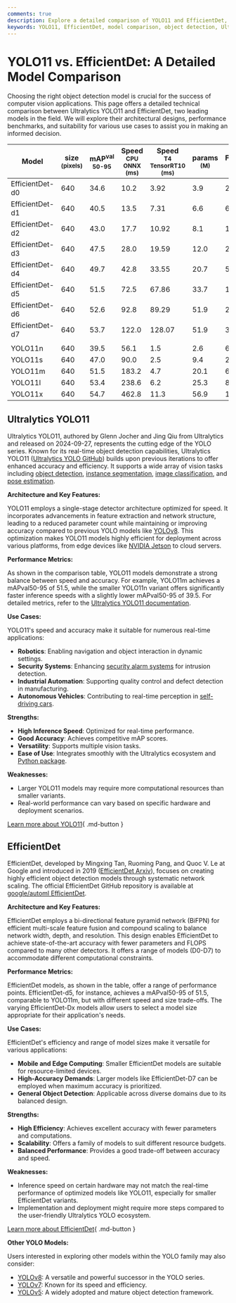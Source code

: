 ```yaml
---
comments: true
description: Explore a detailed comparison of YOLO11 and EfficientDet, analyzing architecture, performance, and use cases to guide your object detection model choice.
keywords: YOLO11, EfficientDet, model comparison, object detection, Ultralytics, EfficientDet-Dx, YOLO performance, computer vision, real-time detection, AI models
---
```


# YOLO11 vs. EfficientDet: A Detailed Model Comparison

Choosing the right object detection model is crucial for the success of computer vision applications. This page offers a detailed technical comparison between Ultralytics YOLO11 and EfficientDet, two leading models in the field. We will explore their architectural designs, performance benchmarks, and suitability for various use cases to assist you in making an informed decision.

<script async src="https://cdn.jsdelivr.net/npm/chart.js"></script>
<script defer src="../../javascript/benchmark.js"></script>

<canvas id="modelComparisonChart" width="1024" height="400" active-models='["EfficientDet", "YOLO11"]'></canvas>

| Model           | size<br><sup>(pixels) | mAP<sup>val<br>50-95 | Speed<br><sup>CPU ONNX<br>(ms) | Speed<br><sup>T4 TensorRT10<br>(ms) | params<br><sup>(M) | FLOPs<br><sup>(B) |
| --------------- | --------------------- | -------------------- | ------------------------------ | ----------------------------------- | ------------------ | ----------------- |
| EfficientDet-d0 | 640                   | 34.6                 | 10.2                           | 3.92                                | 3.9                | 2.54              |
| EfficientDet-d1 | 640                   | 40.5                 | 13.5                           | 7.31                                | 6.6                | 6.1               |
| EfficientDet-d2 | 640                   | 43.0                 | 17.7                           | 10.92                               | 8.1                | 11.0              |
| EfficientDet-d3 | 640                   | 47.5                 | 28.0                           | 19.59                               | 12.0               | 24.9              |
| EfficientDet-d4 | 640                   | 49.7                 | 42.8                           | 33.55                               | 20.7               | 55.2              |
| EfficientDet-d5 | 640                   | 51.5                 | 72.5                           | 67.86                               | 33.7               | 130.0             |
| EfficientDet-d6 | 640                   | 52.6                 | 92.8                           | 89.29                               | 51.9               | 226.0             |
| EfficientDet-d7 | 640                   | 53.7                 | 122.0                          | 128.07                              | 51.9               | 325.0             |
|                 |                       |                      |                                |                                     |                    |                   |
| YOLO11n         | 640                   | 39.5                 | 56.1                           | 1.5                                 | 2.6                | 6.5               |
| YOLO11s         | 640                   | 47.0                 | 90.0                           | 2.5                                 | 9.4                | 21.5              |
| YOLO11m         | 640                   | 51.5                 | 183.2                          | 4.7                                 | 20.1               | 68.0              |
| YOLO11l         | 640                   | 53.4                 | 238.6                          | 6.2                                 | 25.3               | 86.9              |
| YOLO11x         | 640                   | 54.7                 | 462.8                          | 11.3                                | 56.9               | 194.9             |

## Ultralytics YOLO11

Ultralytics YOLO11, authored by Glenn Jocher and Jing Qiu from Ultralytics and released on 2024-09-27, represents the cutting edge of the YOLO series. Known for its real-time object detection capabilities, Ultralytics YOLO11 ([Ultralytics YOLO GitHub](https://github.com/ultralytics/ultralytics)) builds upon previous iterations to offer enhanced accuracy and efficiency. It supports a wide array of vision tasks including [object detection](https://docs.ultralytics.com/tasks/detect/), [instance segmentation](https://docs.ultralytics.com/tasks/segment/), [image classification](https://docs.ultralytics.com/tasks/classify/), and [pose estimation](https://docs.ultralytics.com/tasks/pose/).

**Architecture and Key Features:**

YOLO11 employs a single-stage detector architecture optimized for speed. It incorporates advancements in feature extraction and network structure, leading to a reduced parameter count while maintaining or improving accuracy compared to previous YOLO models like [YOLOv8](https://docs.ultralytics.com/models/yolov8/). This optimization makes YOLO11 models highly efficient for deployment across various platforms, from edge devices like [NVIDIA Jetson](https://docs.ultralytics.com/guides/nvidia-jetson/) to cloud servers.

**Performance Metrics:**

As shown in the comparison table, YOLO11 models demonstrate a strong balance between speed and accuracy. For example, YOLO11m achieves a mAPval50-95 of 51.5, while the smaller YOLO11n variant offers significantly faster inference speeds with a slightly lower mAPval50-95 of 39.5. For detailed metrics, refer to the [Ultralytics YOLO11 documentation](https://docs.ultralytics.com/models/yolo11/).

**Use Cases:**

YOLO11's speed and accuracy make it suitable for numerous real-time applications:

- **Robotics**: Enabling navigation and object interaction in dynamic settings.
- **Security Systems**: Enhancing [security alarm systems](https://docs.ultralytics.com/guides/security-alarm-system/) for intrusion detection.
- **Industrial Automation**: Supporting quality control and defect detection in manufacturing.
- **Autonomous Vehicles**: Contributing to real-time perception in [self-driving cars](https://www.ultralytics.com/solutions/ai-in-automotive).

**Strengths:**

- **High Inference Speed**: Optimized for real-time performance.
- **Good Accuracy**: Achieves competitive mAP scores.
- **Versatility**: Supports multiple vision tasks.
- **Ease of Use**: Integrates smoothly with the Ultralytics ecosystem and [Python package](https://docs.ultralytics.com/usage/python/).

**Weaknesses:**

- Larger YOLO11 models may require more computational resources than smaller variants.
- Real-world performance can vary based on specific hardware and deployment scenarios.

[Learn more about YOLO11](https://docs.ultralytics.com/models/yolo11/){ .md-button }

## EfficientDet

EfficientDet, developed by Mingxing Tan, Ruoming Pang, and Quoc V. Le at Google and introduced in 2019 ([EfficientDet Arxiv](https://arxiv.org/abs/1911.09070)), focuses on creating highly efficient object detection models through systematic network scaling. The official EfficientDet GitHub repository is available at [google/automl EfficientDet](https://github.com/google/automl/tree/master/efficientdet).

**Architecture and Key Features:**

EfficientDet employs a bi-directional feature pyramid network (BiFPN) for efficient multi-scale feature fusion and compound scaling to balance network width, depth, and resolution. This design enables EfficientDet to achieve state-of-the-art accuracy with fewer parameters and FLOPS compared to many other detectors. It offers a range of models (D0-D7) to accommodate different computational constraints.

**Performance Metrics:**

EfficientDet models, as shown in the table, offer a range of performance points. EfficientDet-d5, for instance, achieves a mAPval50-95 of 51.5, comparable to YOLO11m, but with different speed and size trade-offs. The varying EfficientDet-Dx models allow users to select a model size appropriate for their application's needs.

**Use Cases:**

EfficientDet's efficiency and range of model sizes make it versatile for various applications:

- **Mobile and Edge Computing**: Smaller EfficientDet models are suitable for resource-limited devices.
- **High-Accuracy Demands**: Larger models like EfficientDet-D7 can be employed when maximum accuracy is prioritized.
- **General Object Detection**: Applicable across diverse domains due to its balanced design.

**Strengths:**

- **High Efficiency**: Achieves excellent accuracy with fewer parameters and computations.
- **Scalability**: Offers a family of models to suit different resource budgets.
- **Balanced Performance**: Provides a good trade-off between accuracy and speed.

**Weaknesses:**

- Inference speed on certain hardware may not match the real-time performance of optimized models like YOLO11, especially for smaller EfficientDet variants.
- Implementation and deployment might require more steps compared to the user-friendly Ultralytics YOLO ecosystem.

[Learn more about EfficientDet](https://arxiv.org/abs/1911.09070){ .md-button }

**Other YOLO Models:**

Users interested in exploring other models within the YOLO family may also consider:

- [YOLOv8](https://docs.ultralytics.com/models/yolov8/): A versatile and powerful successor in the YOLO series.
- [YOLOv7](https://docs.ultralytics.com/models/yolov7/): Known for its speed and efficiency.
- [YOLOv5](https://docs.ultralytics.com/models/yolov5/): A widely adopted and mature object detection framework.
